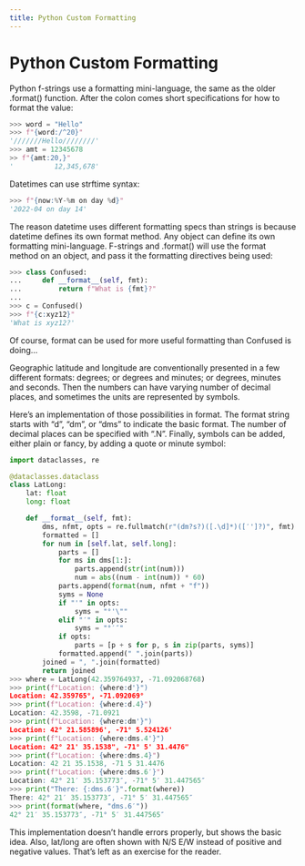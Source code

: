```yaml
---
title: Python Custom Formatting
---
```


# Python Custom Formatting

Python f-strings use a formatting mini-language, the same as the older .format() function. After the colon comes short specifications for how to format the value:

```python
>>> word = "Hello"
>>> f"{word:/^20}"
'///////Hello////////'
>>> amt = 12345678
>> f"{amt:20,}"
'          12,345,678'
```

Datetimes can use strftime syntax:

```python
>>> f"{now:%Y-%m on day %d}"
'2022-04 on day 14'
```

The reason datetime uses different formatting specs than strings is because datetime defines its own format method. Any object can define its own formatting mini-language. F-strings and .format() will use the format method on an object, and pass it the formatting directives being used:

```python
>>> class Confused:
...     def __format__(self, fmt):
...         return f"What is {fmt}?"
...
>>> c = Confused()
>>> f"{c:xyz12}"
'What is xyz12?'
```

Of course, format can be used for more useful formatting than Confused is doing...

Geographic latitude and longitude are conventionally presented in a few different formats: degrees; or degrees and minutes; or degrees, minutes and seconds. Then the numbers can have varying number of decimal places, and sometimes the units are represented by symbols.

Here’s an implementation of those possibilities in format. The format string starts with “d”, “dm”, or “dms” to indicate the basic format. The number of decimal places can be specified with “.N”. Finally, symbols can be added, either plain or fancy, by adding a quote or minute symbol:

```python
import dataclasses, re

@dataclasses.dataclass
class LatLong:
    lat: float
    long: float

    def __format__(self, fmt):
        dms, nfmt, opts = re.fullmatch(r"(dm?s?)([.\d]*)([′']?)", fmt).groups()
        formatted = []
        for num in [self.lat, self.long]:
            parts = []
            for ms in dms[1:]:
                parts.append(str(int(num)))
                num = abs((num - int(num)) * 60)
            parts.append(format(num, nfmt + "f"))
            syms = None
            if "'" in opts:
                syms = "°'\""
            elif "′" in opts:
                syms = "°′″"
            if opts:
                parts = [p + s for p, s in zip(parts, syms)]
            formatted.append(" ".join(parts))
        joined = ", ".join(formatted)
        return joined
>>> where = LatLong(42.359764937, -71.092068768)
>>> print(f"Location: {where:d'}")
Location: 42.359765°, -71.092069°
>>> print(f"Location: {where:d.4}")
Location: 42.3598, -71.0921
>>> print(f"Location: {where:dm'}")
Location: 42° 21.585896', -71° 5.524126'
>>> print(f"Location: {where:dms.4'}")
Location: 42° 21' 35.1538", -71° 5' 31.4476"
>>> print(f"Location: {where:dms.4}")
Location: 42 21 35.1538, -71 5 31.4476
>>> print(f"Location: {where:dms.6′}")
Location: 42° 21′ 35.153773″, -71° 5′ 31.447565″
>>> print("There: {:dms.6′}".format(where))
There: 42° 21′ 35.153773″, -71° 5′ 31.447565″
>>> print(format(where, "dms.6′"))
42° 21′ 35.153773″, -71° 5′ 31.447565″
```

This implementation doesn’t handle errors properly, but shows the basic idea. Also, lat/long are often shown with N/S E/W instead of positive and negative values. That’s left as an exercise for the reader.
